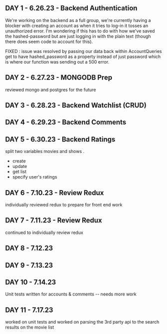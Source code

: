## DAY 1 - 6.26.23 - Backend Authentication
We're working on the backend as a full group, we're currently having a blocker with creating an account as when it tries to log-in it tosses an unauthorized error. I'm wondering if this has to do with how we've saved the hashed-password but are just logging in with the plain text (though there does seem code to account for this).

FIXED : issue was resolved by passing our data back within AccountQueries get to have hashed_password as a property instead of just password which is where our function was sending out a 500 error.

## DAY 2 - 6.27.23 - MONGODB Prep
reviewed mongo and postgres for the future

## DAY 3 - 6.28.23 - Backend Watchlist (CRUD)

## DAY 4 - 6.29.23 - Backend Comments


## DAY 5 - 6.30.23 - Backend Ratings
split two variables movies and shows .
* create
* update
* get list
* specify user's ratings

## DAY 6 - 7.10.23 - Review Redux
individually reviewed redux to prepare for front end work

## DAY 7 - 7.11.23 - Review Redux
continued to individually review redux

## DAY 8 - 7.12.23

## DAY 9 - 7.13.23

## DAY 10 - 7.14.23
Unit tests written for accounts & comments -- needs more work

## DAY 11 - 7.17.23
worked on unit tests and worked on parsing the 3rd party api to the search results on the movie list
